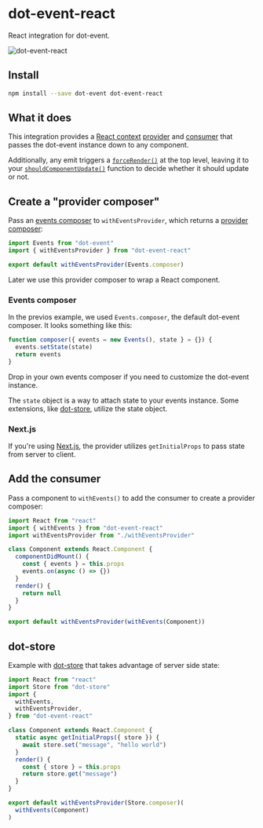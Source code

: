 # dot-event-react

React integration for dot-event.

![dot-event-react](https://media.giphy.com/media/lasKf9ImRHtbG/giphy.gif)

## Install

```bash
npm install --save dot-event dot-event-react
```

## What it does

This integration provides a [React context](https://reactjs.org/docs/context.html) [provider](https://reactjs.org/docs/context.html#provider) and [consumer](https://reactjs.org/docs/context.html#consumer) that passes the dot-event instance down to any component.

Additionally, any emit triggers a [`forceRender()`](https://reactjs.org/docs/react-component.html#forceupdate) at the top level, leaving it to your [`shouldComponentUpdate()`](https://reactjs.org/docs/react-component.html#shouldcomponentupdate) function to decide whether it should update or not.

## Create a "provider composer"

Pass an [events composer](#events-composer) to `withEventsProvider`, which returns a [provider composer](#provider-composer):

```js
import Events from "dot-event"
import { withEventsProvider } from "dot-event-react"

export default withEventsProvider(Events.composer)
```

Later we use this provider composer to wrap a React component.

### Events composer

In the previos example, we used `Events.composer`, the default dot-event composer. It looks something like this:

```js
function composer({ events = new Events(), state } = {}) {
  events.setState(state)
  return events
}
```

Drop in your own events composer if you need to customize the dot-event instance.

The `state` object is a way to attach state to your events instance. Some extensions, like [dot-store](github.com/dot-store/core), utilize the state object.

### Next.js

If you're using [Next.js](https://github.com/zeit/next.js), the provider utilizes `getInitialProps` to pass state from server to client.

## Add the consumer

Pass a component to `withEvents()` to add the consumer to create a provider composer:

```js
import React from "react"
import { withEvents } from "dot-event-react"
import withEventsProvider from "./withEventsProvider"

class Component extends React.Component {
  componentDidMount() {
    const { events } = this.props
    events.on(async () => {})
  }
  render() {
    return null
  }
}

export default withEventsProvider(withEvents(Component))
```

## dot-store

Example with [dot-store](github.com/dot-store/core) that takes advantage of server side state:

```js
import React from "react"
import Store from "dot-store"
import {
  withEvents,
  withEventsProvider,
} from "dot-event-react"

class Component extends React.Component {
  static async getInitialProps({ store }) {
    await store.set("message", "hello world")
  }
  render() {
    const { store } = this.props
    return store.get("message")
  }
}

export default withEventsProvider(Store.composer)(
  withEvents(Component)
)
```
